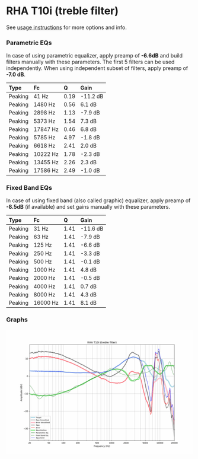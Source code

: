 # RHA T10i (treble filter)
See [usage instructions](https://github.com/jaakkopasanen/AutoEq#usage) for more options and info.

### Parametric EQs
In case of using parametric equalizer, apply preamp of **-6.6dB** and build filters manually
with these parameters. The first 5 filters can be used independently.
When using independent subset of filters, apply preamp of **-7.0 dB**.

| Type    | Fc       |    Q | Gain     |
|:--------|:---------|:-----|:---------|
| Peaking | 41 Hz    | 0.19 | -11.2 dB |
| Peaking | 1480 Hz  | 0.56 | 6.1 dB   |
| Peaking | 2898 Hz  | 1.13 | -7.9 dB  |
| Peaking | 5373 Hz  | 1.54 | 7.3 dB   |
| Peaking | 17847 Hz | 0.46 | 6.8 dB   |
| Peaking | 5785 Hz  | 4.97 | -1.8 dB  |
| Peaking | 6618 Hz  | 2.41 | 2.0 dB   |
| Peaking | 10222 Hz | 1.78 | -2.3 dB  |
| Peaking | 13455 Hz | 2.26 | 2.3 dB   |
| Peaking | 17586 Hz | 2.49 | -1.0 dB  |

### Fixed Band EQs
In case of using fixed band (also called graphic) equalizer, apply preamp of **-8.5dB**
(if available) and set gains manually with these parameters.

| Type    | Fc       |    Q | Gain     |
|:--------|:---------|:-----|:---------|
| Peaking | 31 Hz    | 1.41 | -11.6 dB |
| Peaking | 63 Hz    | 1.41 | -7.9 dB  |
| Peaking | 125 Hz   | 1.41 | -6.6 dB  |
| Peaking | 250 Hz   | 1.41 | -3.3 dB  |
| Peaking | 500 Hz   | 1.41 | -0.1 dB  |
| Peaking | 1000 Hz  | 1.41 | 4.8 dB   |
| Peaking | 2000 Hz  | 1.41 | -0.5 dB  |
| Peaking | 4000 Hz  | 1.41 | 0.7 dB   |
| Peaking | 8000 Hz  | 1.41 | 4.3 dB   |
| Peaking | 16000 Hz | 1.41 | 8.1 dB   |

### Graphs
![](./RHA%20T10i%20(treble%20filter).png)